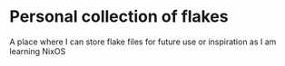 # Personal collection of flakes

A place where I can store flake files for future use or inspiration as I am learning NixOS
